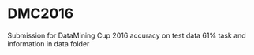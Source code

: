 # DMC2016
Submission for DataMining Cup 2016 accuracy on test data 61% task and information in data folder

